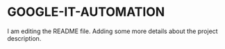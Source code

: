 # GOOGLE-IT-AUTOMATION
I am editing the README file.
 Adding some more details about the project description.

